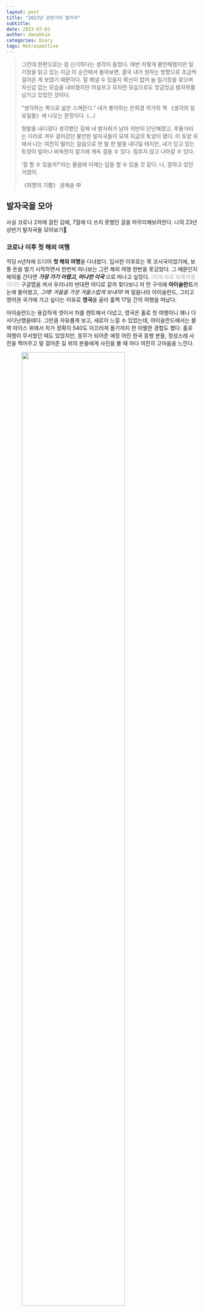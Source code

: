 ```yaml
---
layout: post
title: "2023년 상반기의 발자국"
subtitle: 
date: 2023-07-03
author: danahkim
categories: Diary
tags: Retrospective
---
```


>  그런데 한편으로는 참 신기하다는 생각이 들었다. 매번 저렇게 불안해했지만 일기장을 읽고 있는 지금 이 순간에서 돌아보면, 결국 내가 원하는 방향으로 조금씩 걸어온 게 보였기 때문이다. 잘 해낼 수 있을지 확신이 없어 늘 일기장을 찾으며 자신감 없는 모습을 내비쳤지만 어설프고 모자란 모습으로도 엉금엉금 발자취를 남기고 있었던 것이다.
> 
> "생각하는 쪽으로 삶은 스며든다." 내가 좋아하는 은희경 작가의 책  《생각의 일요일들》에 나오는 문장이다. (...)
>
> 헛발을 내디뎠다 생각했던 길에 내 발자취가 남아 지반이 단단해졌고, 후들거리는 다리로 겨우 걸어갔던 불안한 발자국들이 모여 지금의 토양이 됐다. 이 토양 위에서 나는 여전히 떨리는 걸음으로 한 발 한 발을 내디딜 테지만, 내가 딛고 있는 토양이 얼마나 비옥한지 알기에 계속 걸을 수 있다. 멈추지 않고 나아갈 수 있다.
>
>  ‘잘 할 수 있을까?’라는 물음에 이제는 답을 할 수 있을 것 같다. 나, 잘하고 있던 거였어.
>
> 《취향의 기쁨》 권예슬 中



## 발자국을 모아

사실 코로나 2차에 걸린 김에, 7월에 다 쓰지 못했던 글을 마무리해보려한다. 나의 23년 상반기 발자국들 모아보기👣



### 코로나 이후 첫 해외 여행

직딩 n년차에 드디어 **첫 해외 여행**을 다녀왔다. 입사한 이후로는 쭉 코시국이었기에, 보통 돈을 벌기 시작하면서 한번씩 떠나보는 그런 해외 여행 한번을 못갔었다. 그 때문인지 해외를 간다면 ***가장 가기 어렵고, 머나먼 이국*** 으로 떠나고 싶었다. <span style = "color: DarkGray;">(이게 바로 보복여행이다!)</span> 구글맵을 켜서 우리나라 반대편 어디로 갈까 찾다보니 저 먼 구석에 **아이슬란드**가 눈에 들어왔고, *그래! 겨울을 가장 겨울스럽게 보내자!* 며 얼음나라 아이슬란드, 그리고 영어권 국가에 가고 싶다는 이유로 **영국**을 골라 훌쩍 17일 간의 여행을 떠났다.

아이슬란드는 용감하게 셋이서 차를 렌트해서 다녔고, 영국은 홀로 첫 여행이니 꽤나 다사다난했을테다. 그만큼 자유롭게 보고, 새로이 느낄 수 있었는데, 아이슬란드에서는 블랙 아이스 위에서 차가 정확히 540도 미끄러져 돌기까지 한 아찔한 경험도 했다. 홀로 여행이 무서웠던 때도 있었지만, 동무가 되어준 애정 어린 한국 동행 분들, 정성스레 사진을 찍어주고 말 걸어준 길 위의 분들에게 사진을 볼 때 마다 여전히 고마움을 느낀다.

<figure>
<img src="/assets/images/2023-07-03-First-half-2023-memoirs_images/IMG_6640.jpeg" width="80%"/>
<figcaption><center>영화 '인터스텔라' 얼음행성 촬영지인 스카프타펠 빙하 투어</center></figcaption>
</figure>

<figure>
<img src="/assets/images/2023-07-03-First-half-2023-memoirs_images/IMG_1055.jpeg" width="80%"/>
<figcaption><center>로망이었던 (목숨을 건) 1번 국도 사진</center></figcaption>
</figure>

<figure>
<img src="/assets/images/2023-07-03-First-half-2023-memoirs_images/IMG_8323.jpeg" width="80%"/>
<figcaption><center>아이슬란드에 왔으면 자고로.. 라기엔 정말 뵙기 어려웠던 오로라느님 </center></figcaption>
</figure>

<figure>
<img src="/assets/images/2023-07-03-First-half-2023-memoirs_images/IMG_0086.jpeg" width="80%"/>
<figcaption><center>런던에 왔으면 자고로.. 런던아이 국룰 포즈</center></figcaption>
</figure>

<figure>
<img src="/assets/images/2023-07-03-First-half-2023-memoirs_images/IMG_2757.jpeg" width="80%"/>
<figcaption><center>런던의 박물관은 양심상 무료 입장이랍니다</center></figcaption>
</figure>

<figure>
<img src="/assets/images/2023-07-03-First-half-2023-memoirs_images/IMG_2565.jpeg" width="80%"/>
<figcaption><center>뾰족뾰족한 건물과 흐린 하늘. 해리포터의 도시 에딘버러</center></figcaption>
</figure>

그때 본 풍경과 내가 느낀 생각을 절대 잊지 않겠노라 했지만, 벌써 이렇게 기억이 흐려지는게 못내 아쉽다. 미래의 내가 이렇게 아쉬워할 줄 알고 과거의 내가 선제적으로(?) 고프로까지 사가서 부지런히 영상을 찍어왔건만, 아직도 그 선명한 영상들은 SD카드 안에서 동면 중이다. 그래서 내가 무엇을 했고 어떤 걸 느꼈냐면... 은 **여행기**로 담아보려 한다. *To be continued*. <span style = "color: DarkGray;">(올해 안에 영상 편집..할 수 있겠지?😅)</span>


### 직무를 변경하다

Software 직군으로 전환하고 **데이터 엔지니어링** 직무로 변경되었다! 이건 나에게 꽤나 마일스톤같은 일인게, 나는 문과였기에 과거에는 내가 Software 직군이 되리라 상상해보지 못했기 때문이다.

Software 직군으로 전환 가능한 요건을 충족한 시점에 나는 새로 생긴 TF로 조직을 이동하게 되었고, 여기서 전사의 데이터 체계를 기획하고 관장하는 새로운 Data Governance의 업무를 맡았다. 그래서 직무도 데이터 엔지니어링으로 바뀐 것이다. 조직 이동도 큰 이벤트라 상반기에는 새 조직에 적응하고 새 업무를 익히는 데에 꽤나 에너지를 많이 쏟았다.

![](https://youtu.be/cQgfvx_7sw8)

데이터 엔지니어로 전환하자마자 TV에서 '데이터 엔지니어의 하루'라는 광고가 나오는 것을 보고 나에게 있어 이런 시기적절한 타이밍에 너무 놀랐다. 아무래도 이름이 Data + Engineer이니, 있어보인달까.. 요즘 핫한 직무이긴한가보다. Data-Centric한 기술과 비즈니스를 만드는 일을 하고 싶었기 때문에, 데이터에 대해서도, 개발에 대해서도 아직 알아가야 할 게 많지만 이 직무에 대해 알아가는게 흥미롭고, 재미있다!

그런데 진짜 19시에 출근하나요?

<figure>
<img src="/assets/images/2023-07-03-First-half-2023-memoirs_images/morning1.png" width="80%"/>
<figcaption><center>진짜 이렇게 생겼나요? -> O </center></figcaption>
</figure>

<figure>
<img src="/assets/images/2023-07-03-First-half-2023-memoirs_images/morning2.png" width="80%"/>
<figcaption><center>진짜 이렇게 일하나요? -> X 코드보고 저렇게 웃고 있으면 개발자가 아닙니다</center></figcaption>
</figure>
<figure>
<img src="/assets/images/2023-07-03-First-half-2023-memoirs_images/programmer.png" width="50%"/>
<figcaption><center>바람직한 모습</center></figcaption>
</figure>



### 랏을 흘려요?

'죄송하지만.. 마는게 뭐예요?' 예전에 '테이블을 만다'는 표현을 처음 듣고 내가 한 질문이다. 업에서는 으레 모두 통용되는 고유한 표현이 있다. 테이블을 만다, 비용을 태운다, 그리고 공정을 태운다, 랏을 흘린다. 말아? 태워? 흘려? 처음에는 이게 무슨 말이야 하다가 결국 적응해서 나도 쓰게 되는 표현이다. 이보다 더 적절한 동사가 없달까.

정말 많은 도메인에서 다양한 직무의 사람들이 일을 하고 있다. 너무나 어려운 용어와 낯선 표현으로 이 업계의 업무를 파악하는 것이 어려웠지만, 1년 정도 있다보니 그런 표현들에 점차 익숙해지고 있다. 서서히 익숙해진다는 것은 편안한 기분이 들면서도 또 한편으로는 무섭다. 적응을 잘 하고 있다는 의미도 있겠지만 말이다. 나라는 사람을 잃어버리지 않게, **처음의 낯선 느낌을 잊지 않고 싶다.**


### 요즘, 다시 아날로그

다들 알다시피 직장인은 월화수목금 출근하면 주말은 고작 이틀. 평일엔 퇴근하고 운동만 다녀와도 금방 10시다. 이렇게 빠르게 흘러가는 시간 속에 나는 무엇을 위해 사는걸까? 이 중 진짜 내 것은 무엇일까? 이런 생각을 오랫동안 했다. 

요즘에는 사는 건 꼭 무엇을 위해서는 아니라는 생각이 든다. **무엇을 위해 사는게 아니라면 현재에 충실하고 나의 순간들을 잘 담아둬야겠다**..는 생각에서 시작한 나의 의식이, 사진으로 간직하는 것에 닿아버렸다. 그것도 아날로그 필름 사진. 집 장롱에 있던 오래된 1996년도 올림픽 기념 아빠의 케녹스 카메라를 찾았다.

사진은 순간을 오래 기억하는 가장 좋은 방법이다. 필름 카메라는 한 장 씩 소중하게 셔터를 누르는 기분도 좋고, 인화하기까지의 설렘의 감성도 좋다. 그렇게 인화된 사진은 기억을 어딘가에 소중히 보관하게 해준다. 아이패드로 다이어리 쓰기를 몇번이나 도전하다가, 실패하고는 여전히 종이 다이어리를 쓴다. 밀리로 언제 어디서나 읽는 책도 좋지만, 아끼고픈 책은 종이책을 구매해 형광펜을 치며 본다. '내 것'이라는 소유에 대한 인식은 여전히 디지털이 아날로그를 대체할 수 없나보다. 디지털이 아날로그를 완전히 대체할 수 없는 것은 AI 기술이 사람을 완전히 대체하지 못하는 것도 마찬가지일까.

마무리를 어떻게 해야할지 모르겠다. 아날로그가 좋아지려는건 뉴진스의 영향, Y2K 붐 때문인가. 아니면 이것 조차 기억의 향수인가. 어쨌거나 내가 이 블로그에 기록하는 지금 이 행위도 흩어지는 기억을 붙잡는 그 일환인 것 같다.

### 뿌듯했던 순간들

- 👏 홀로 첫 해외여행을 하다.
- 👏 개발자들의 영역이라 생각했었던 코딩테스트 SW Certi Advanced를 통과하다.
- 👏 내가 간사인 학습조직이 상반기 우수 조직으로 선정되어 대표로 부사장님께 시상을 받았다.